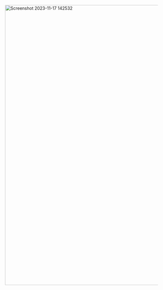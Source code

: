 <img width="921" alt="Screenshot 2023-11-17 142532" src="https://github.com/rashamiabhyankar12/BookShoppingCartMvc/assets/139979749/62785f19-9e45-4e90-9b07-acc6064ed9e7">
